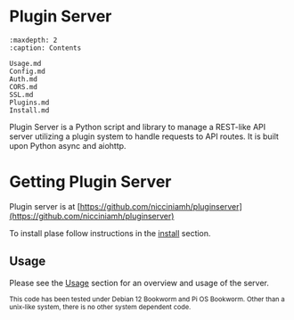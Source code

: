 # Plugin Server

```{toctree}
:maxdepth: 2
:caption: Contents

Usage.md
Config.md
Auth.md
CORS.md
SSL.md
Plugins.md
Install.md
```

Plugin Server is a Python script and library to manage a REST-like API server utilizing a plugin system to handle requests to API routes. It is built upon Python async and aiohttp. 

# Getting Plugin Server
Plugin server is at [https://github.com/nicciniamh/pluginserver](https://github.com/nicciniamh/pluginserver)


To install plase follow instructions in the [install](Install.md) section.

## Usage
Please see the [Usage](Usage.md) section for an overview and usage of the server.

<small>This code has been tested under Debian 12 Bookworm and Pi OS Bookworm. Other than a unix-like system, there is no other system dependent code.</small>
